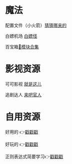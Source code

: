 # 魔法
  

  配置文件（小火箭）[猜猜哪来的](https://raw.githubusercontent.com/ydyadxsg/xchzzi/main/Quantumultx/shadowrocket.conf)

  白嫖机场 [白嫖怪](https://t.me/jc_stores)

  百宝箱[🗿模块合集](https://whatshub.top)

# 影视资源
  可可影视 [就是这儿](https://kekys.com)

  追剧达人 [来吧官人](https://zjos.cc)

# 自用资源
好用的 👉[戳戳戳](https://github.com/ydyadxsg/xchzzi/releases)

好玩的 👉[戳戳戳](https://thebyrut.org/)

正则表达式简要学习👉[戳戳戳]()
